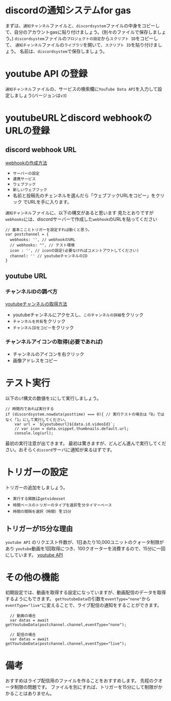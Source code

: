 # discordの通知システムfor gas

まずは、``通知チャンネル``ファイルと、``discordsystem``ファイルの中身をコピーして、自分のアカウントgasに貼り付けましょう。(別々のファイルで保存しましょう。)
``discordsystem``ファイルの``プロジェクトの設定``から``スクリプト ID``をコピーして、
``通知チャンネル``ファイルの``ライブラリ``を開いて、``スクリプト ID``を貼り付けましょう。
名前は、``discordsystem``で保存しましょう。

# youtube API の登録
``通知チャンネル``ファイルの、サービスの検索欄に``YouTube Data API``を入力して設定しましょう(バージョンは``v3``)

# youtubeURLとdiscord webhookのURLの登録
## discord webhook URL
[webhookの作成方法](https://zenn.dev/lambta/articles/5edbda4ccb1ec6)
* ``サーバーの設定``
* ``連携サービス``
* ``ウェブフック``
* ``新しいウェブフック``
* 名前と投稿先のチェンネルを選んだら「ウェブフックURLをコピー」をクリック
でURLを手に入ります。

``通知チャンネル``ファイルに、以下の構文があると思います
見たとおりですが``webhooks``には、discordサーバーで作成した``webhook``のURLを貼ってください

```通知チャンネル(15行目)
// 基本こことトリガーを設定すれば動くと思う。
var postchannel = {
  webhooks: '', // webhookのURL
  // webhooks: "", // テスト環境
  icon : '', // iconの設定(必要なければコメントアウトしてください)
  channel: '' // youtubeチャンネルのID
}
```
## youtube URL
### チャンネルIDの調べ方
[youtubeチャンネルの取得方法](https://reposub.jp/blogs/tips/youtube_channel_id?srsltid=AfmBOops7bhgTrXAWZ07lyqQM3A0_F9b_0vO2eFn78xwN6PZ5hm5z1Ug)

* youtubeチャンネルにアクセスし、``このチャンネルの詳細``をクリック
* ``チャンネルを共有``をクリック
* ``チャンネルIDをコピー``をクリック

### チャンネルアイコンの取得(必要であれば)
* チャンネルのアイコンを右クリック
* 画像アドレスをコピー

# テスト実行
以下の``if``構文の数値を``1``にして実行しましょう。

```通知チャンネル(42行目)
// 時間内であれば実行する
if (discordsystem.nowdata(posttime) === 0){ // 実行テストの場合は「0」ではなく「1」にして実行してください。
    var url = `${youtubeurl}${data.id.videoId}`;
    // var icon = data.snippet.thumbnails.default.url;
    console.log(url);
```
最初の実行注意が出てきます。
最初は驚きますが、どんどん進んで実行してください。おそらく``discord``サーバに通知が来るはずです。

# トリガーの設定
トリガーの追加をしましょう。
* ``実行する関数``は``getvideoset``
* ``時間ベースのトリガーのタイプを選択``を``分タイマーベース``
* ``時間の間隔を選択（時間）``を``15分``

## トリガーが15分な理由
``youtube API`` のリクエスト件数が、1日あたり10,000ユニットのクォータ制限があり
``youtube``動画を1回取得につき、100クオーターを消費するので、15分に一回にしています。
[youtube API](https://developers.google.com/youtube/v3/determine_quota_cost?hl=ja)

# その他の機能
初期設定では、動画を取得する設定になっていますが、動画配信のデータを取得するようにもできます。
``getYoutubeData``の引数を``eventType="none"``から``eventType="live"``に変えることで、ライブ配信の通知をすることができます。
```通知チャンネル(29行目)
  // 動画の場合
  var datas = await getYoutubeData(postchannel.channel,eventType="none");

  // 配信の場合
  var datas = await getYoutubeData(postchannel.channel,eventType="live");  
```

# 備考
おすすめはライブ配信用のファイルを作ることをおすすめします。
先程のクオータ制限の問題です。
ファイルを別にすれば、トリガーを15分にして制限がかかることはありません。
